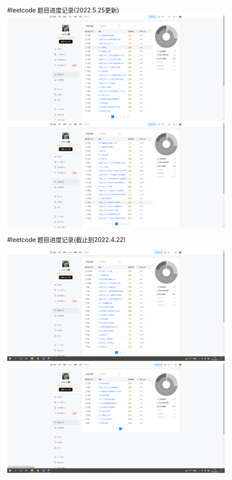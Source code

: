 #leetcode 题目进度记录(2022.5.25更新)  
![](https://github.com/Neko-yc/leet-code-check/blob/main/images/newleetcode.png)  
![](https://github.com/Neko-yc/leet-code-check/blob/main/images/newleetcode2.png)  

#leetcode 题目进度记录(截止到2022.4.22)

![](https://github.com/Neko-yc/leet-code-check/blob/main/images/leetcode1.png)
![](https://github.com/Neko-yc/leet-code-check/blob/main/images/leetcode2.png)
